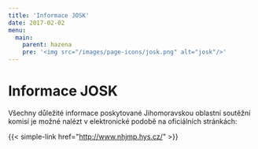 ```yaml
---
title: 'Informace JOSK'
date: 2017-02-02
menu:
  main:
    parent: hazena
    pre: '<img src="/images/page-icons/josk.png" alt="josk"/>'
---
```



# Informace JOSK

Všechny důležité informace poskytované Jihomoravskou oblastní soutěžní komisí je možné nalézt v elektronické podobě na oficiálních stránkách:

{{< simple-link href="http://www.nhjmp.hys.cz/" >}}
